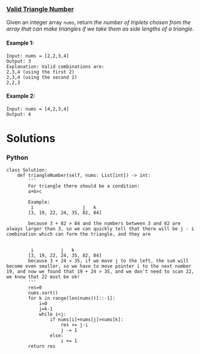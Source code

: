### [Valid Triangle Number](https://leetcode.com/problems/valid-triangle-number/) <br>

Given an integer array `nums`, return *the number of triplets chosen from the array that can make triangles if we take them as side lengths of a triangle*.



#### Example 1:
```
Input: nums = [2,2,3,4]
Output: 3
Explanation: Valid combinations are: 
2,3,4 (using the first 2)
2,3,4 (using the second 2)
2,2,3

```

#### Example 2:

```
Input: nums = [4,2,3,4]
Output: 4

```



# Solutions

### Python
```
class Solution:
    def triangleNumber(self, nums: List[int]) -> int:
        '''
        For triangle there should be a condition:
        a+b>c
        
        Example:
         i                  j   k
        [3, 19, 22, 24, 35, 82, 84] 
        
        because 3 + 82 > 84 and the numbers between 3 and 82 are always larger than 3, so we can quickly tell that there will be j - i combination which can form the triangle, and they are
        
        
         i          j   k
        [3, 19, 22, 24, 35, 82, 84]
        because 3 + 24 < 35, if we move j to the left, the sum will become even smaller, so we have to move pointer i to the next number 19, and now we found that 19 + 24 > 35, and we don't need to scan 22, we know that 22 must be ok!
        '''
        res=0
        nums.sort()
        for k in range(len(nums))[::-1]:
            i=0
            j=k-1
            while i<j:
                if nums[i]+nums[j]>nums[k]:
                    res += j-i
                    j -= 1                    
                else:
                    i += 1                    
        return res
    
```

